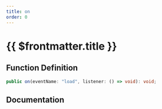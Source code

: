 ```yaml
---
title: on
order: 0
---
```


# {{ $frontmatter.title }}

## Function Definition

```ts
public on(eventName: "load", listener: () => void): void;
```

## Documentation

<!--@include: ./parts/on.md-->
